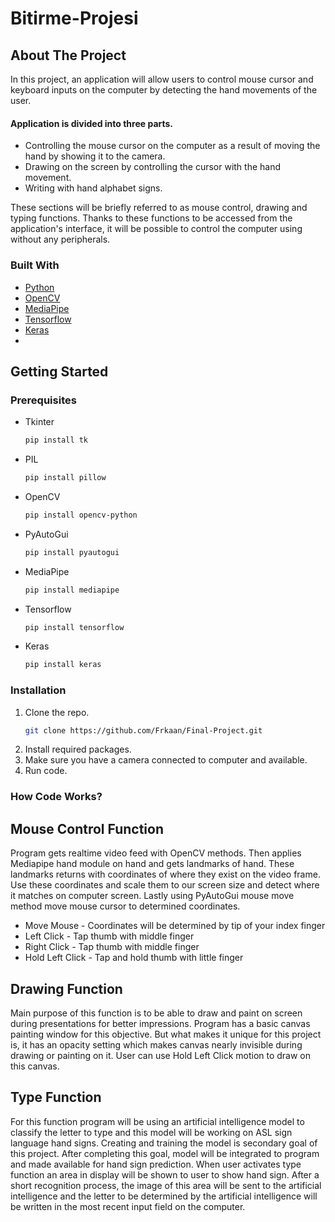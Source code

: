 # Bitirme-Projesi

<!-- ABOUT THE PROJECT -->
## About The Project

In this project, an application will allow users to control mouse cursor and keyboard inputs on the computer by detecting the hand movements of the user. 

#### Application is divided into three parts.

- Controlling the mouse cursor on the computer as a result of moving the hand by showing it to the camera.
- Drawing on the screen by controlling the cursor with the hand movement.
- Writing with hand alphabet signs.

These sections will be briefly referred to as mouse control, drawing and typing functions. Thanks to these functions to be accessed from the application's interface, it will be possible to control the computer using without any peripherals.

### Built With
* [Python](https://python.org/)
* [OpenCV](https://opencv.org/)
* [MediaPipe](https://mediapipe.dev/)
* [Tensorflow](https://www.tensorflow.org/)
* [Keras](https://keras.io/getting_started/)
* 
<!-- GETTING STARTED -->
## Getting Started

### Prerequisites
* Tkinter
  ```sh
  pip install tk
  ```
* PIL
  ```sh
  pip install pillow
  ```
* OpenCV
  ```sh
  pip install opencv-python
  ```
* PyAutoGui
  ```sh
  pip install pyautogui
  ```
* MediaPipe
  ```sh
  pip install mediapipe
  ```
* Tensorflow
  ```sh
  pip install tensorflow
  ```
* Keras
  ```sh
  pip install keras
  ```
 
### Installation
1. Clone the repo.
   ```sh
   git clone https://github.com/Frkaan/Final-Project.git
   ```
2. Install required packages.
3. Make sure you have a camera connected to computer and available.
4. Run code.

### How Code Works?
## Mouse Control Function
Program gets realtime video feed with OpenCV methods. Then applies Mediapipe hand module on hand and gets landmarks of hand. These landmarks returns with coordinates of where they exist on the video frame. Use these coordinates and scale them to our screen size and detect where it matches on computer screen. Lastly using PyAutoGui mouse move method move mouse cursor to determined coordinates.

* Move Mouse - Coordinates will be determined by tip of your index finger
* Left Click - Tap thumb with middle finger
* Right Click - Tap thumb with middle finger
* Hold Left Click - Tap and hold thumb with little finger

## Drawing Function
Main purpose of this function is to be able to draw and paint on screen during presentations for better impressions. Program has a basic canvas painting window for this objective. But what makes it unique for this project is, it has an opacity setting which makes canvas nearly invisible during drawing or painting on it. User can use Hold Left Click motion to draw on this canvas.

## Type Function
For this function program will be using an artificial intelligence model to classify the letter to type and this model will be working on ASL sign language hand signs. Creating and training the model is secondary goal of this project. After completing this goal, model will be integrated to program and made available for hand sign prediction. When user activates type function an area in display will be shown to user to show hand sign. After a short recognition process, the image of this area will be sent to the artificial intelligence and the letter to be determined by the artificial intelligence will be written in the most recent input field on the computer.

